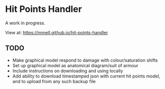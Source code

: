 # Hit Points Handler

A work in progress.

View at: https://nnnell.github.io/hit-points-handler

## TODO

* Make graphical model respond to damage with colour/saturation shifts
* Set up graphical model as anatomical diagram/suit of armour
* Include instructions on downloading and using locally
* Add ability to download timestamped json with current hit points model, and to upload from any such backup file
